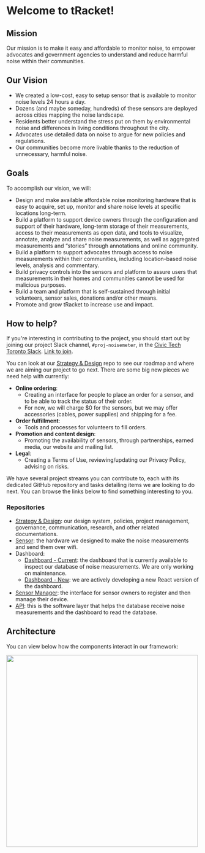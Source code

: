 # Welcome to tRacket!

## Mission

Our mission is to make it easy and affordable to monitor noise, to empower advocates and government agencies to understand and reduce harmful noise within their communities.

## Our Vision

- We created a low-cost, easy to setup sensor that is available to monitor noise levels 24 hours a day.
- Dozens (and maybe someday, hundreds) of these sensors are deployed across cities mapping the noise landscape.
- Residents better understand the stress put on them by environmental noise and differences in living conditions throughout the city.
- Advocates use detailed data on noise to argue for new policies and regulations.
- Our communities become more livable thanks to the reduction of unnecessary, harmful noise.

## Goals

To accomplish our vision, we will:
- Design and make available affordable noise monitoring hardware that is easy to acquire, set up, monitor and share noise levels at specific locations long-term.
- Build a platform to support device owners through the configuration and support of their hardware, long-term storage of their measurements, access to their measurements as open data, and tools to visualize, annotate, analyze and share noise measurements, as well as aggregated measurements and “stories” through annotations and online community.
- Build a platform to support advocates through access to noise measurements within their communities, including location-based noise levels, analysis and commentary.
- Build privacy controls into the sensors and platform to assure users that measurements in their homes and communities cannot be used for malicious purposes.
- Build a team and platform that is self-sustained through initial volunteers, sensor sales, donations and/or other means.
- Promote and grow tRacket to increase use and impact.


## How to help?

If you're interesting in contributing to the project, you should start out by joining our project Slack channel, `#proj-noisemeter`, in the [Civic Tech Toronto Slack](https://civictechto.slack.com/). [Link to join](https://link.civictech.ca/join).

You can look at our [Strategy & Design](https://github.com/CivicTechTO/tRacket-strategy-design) repo to see our roadmap and where we are aiming our project to go next. There are some big new pieces we need help with currently:
- **Online ordering**: 
  - Creating an interface for people to place an order for a sensor, and to be able to track the status of their order. 
  - For now, we will charge $0 for the sensors, but we may offer accessories (cables, power supplies) and shipping for a fee. 
- **Order fulfillment**: 
  - Tools and processes for volunteers to fill orders.
- **Promotion and content design**: 
  - Promoting the availability of sensors, through partnerships, earned media, our website and mailing list.
- **Legal**:
  - Creating a Terms of Use, reviewing/updating our Privacy Policy, advising on risks.

We have several project streams you can contribute to, each with its dedicated GitHub repository and tasks detailing items we are looking to do next. You can browse the links below to find something interesting to you.

### Repositories

- [Strategy & Design](https://github.com/CivicTechTO/tRacket-strategy-design): our design system, policies, project management, governance, communication, research, and other related documentations.
- [Sensor](https://github.com/CivicTechTO/proj-noisemeter-device): the hardware we designed to make the noise measurements and send them over wifi.
- Dashboard:
  - [Dashboard - Current](https://github.com/CivicTechTO/tRacket-dashboard): the dashboard that is currently available to inspect our database of noise measurements. We are only working on maintenance.
  - [Dashboard - New](https://github.com/CivicTechTO/tRacket-dashboard-react): we are actively developing a new React version of the dashboard.
- [Sensor Manager](https://github.com/CivicTechTO/tRacket-sensor-manager): the interface for sensor owners to register and then manage their device.
- [API](https://github.com/CivicTechTO/tRacket-api): this is the software layer that helps the database receive noise measurements and the dashboard to read the database.

## Architecture

You can view below how the components interact in our framework:

<img src="https://tracket.info/wp-content/uploads/2024/07/tracket-architecture.png" width="500"/>


